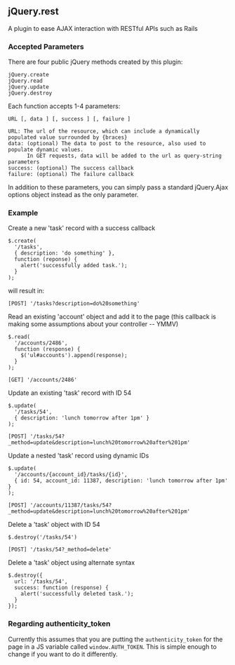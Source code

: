 ## jQuery.rest ##

A plugin to ease AJAX interaction with RESTful APIs such as Rails

### Accepted Parameters ###

There are four public jQuery methods created by this plugin:

    jQuery.create
    jQuery.read
    jQuery.update
    jQuery.destroy

Each function accepts 1-4 parameters:

    URL [, data ] [, success ] [, failure ]

    URL: The url of the resource, which can include a dynamically populated value surrounded by {braces}
    data: (optional) The data to post to the resource, also used to populate dynamic values.
          In GET requests, data will be added to the url as query-string parameters
    success: (optional) The success callback
    failure: (optional) The failure callback

In addition to these parameters, you can simply pass a standard jQuery.Ajax options object instead as the only parameter.

### Example ###

Create a new 'task' record with a success callback

    $.create(
      '/tasks',
      { description: 'do something' },
      function (reponse) {
        alert('successfully added task.');
      }
    );

will result in:

    [POST] '/tasks?description=do%20something'
    
Read an existing 'account' object and add it to the page (this callback is making some assumptions about your controller -- YMMV)

    $.read(
      '/accounts/2486',
      function (response) {
        $('ul#accounts').append(response);
      }
    );
    
    [GET] '/accounts/2486'

Update an existing 'task' record with ID 54

    $.update(
      '/tasks/54',
      { description: 'lunch tomorrow after 1pm' }
    );
    
    [POST] '/tasks/54?_method=update&description=lunch%20tomorrow%20after%201pm'

Update a nested 'task' record using dynamic IDs

    $.update(
      '/accounts/{account_id}/tasks/{id}',
      { id: 54, account_id: 11387, description: 'lunch tomorrow after 1pm' }
    );
    
    [POST] '/accounts/11387/tasks/54?_method=update&description=lunch%20tomorrow%20after%201pm'

Delete a 'task' object with ID 54

    $.destroy('/tasks/54')
    
    [POST] '/tasks/54?_method=delete'
    
Delete a 'task' object using alternate syntax

    $.destroy({
      url: '/tasks/54',
      success: function (response) {
        alert('successfully deleted task.');
      }
    });

### Regarding authenticity_token ###

Currently this assumes that you are putting the `authenticity_token` for the page in a JS variable called `window.AUTH_TOKEN`. This is simple enough to change if you want to do it differently.